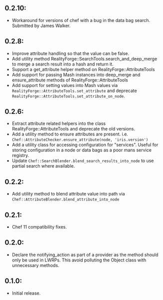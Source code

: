 ## 0.2.10:

* Workaround for versions of chef with a bug in the data bag search.
  Submitted by James Walker.

## 0.2.8:

* Improve attribute handling so that the value can be false.
* Add utility method RealityForge::SearchTools.search_and_deep_merge
  to merge a search result into a hash and return it.
* Support a get_attribute helper method on RealityForge::AttributeTools
* Add support for passing Mash instances into deep_merge and
  ensure_attribute methods of RealityForge::AttributeTools
* Add support for setting values into Mash values via
  `RealityForge::AttributeTools.set_attribute` and deprecate
  `RealityForge::AttributeTools.set_attribute_on_node`.

## 0.2.6:

* Extract attribute related helpers into the class
  RealityForge::AttributeTools and deprecate the old versions.
* Add a utility method to ensure attributes are present. i.e.
  `Chef::AttributeChecker.ensure_attribute(node, 'iris.version')`
* Add a utility class for accessing configuration for "services".
  Useful for storing configuration in a node or data bags as a
  poor mans service registry.
* Update `Chef::SearchBlender.blend_search_results_into_node`
  to use partial search where available.

## 0.2.2:

* Add utility method to blend attribute value into path via
  `Chef::AttributeBlender.blend_attribute_into_node`

## 0.2.1:

* Chef 11 compatibility fixes.

## 0.2.0:

* Declare the notifying_action as part of a provider as the method should only
  be used in LWRPs. This avoid polluting the Object class with unnecessary methods.

## 0.1.0:

* Initial release.
